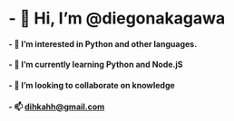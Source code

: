 # - 👋 Hi, I’m @diegonakagawa
#### - 👀 I’m interested in Python and other languages.
#### - 🌱 I’m currently learning Python and Node.jS
#### - 💞️ I’m looking to collaborate on knowledge
#### - 📫 dihkahh@gmail.com

<!---
diegonakagawa/diegonakagawa is a ✨ special ✨ repository because its `README.md` (this file) appears on your GitHub profile.
You can click the Preview link to take a look at your changes.
--->
